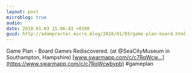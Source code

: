```yaml
---
layout: post
microblog: true
audio: 
date: 2018-01-03 15:06:43 +0100
guid: http://adamprocter.micro.blog/2018/01/03/game-plan-board.html
---
```

Game Plan - Board Games Rediscovered. (at @SeaCityMuseum in Southampton, Hampshire) [www.swarmapp.com/c/c7RqWcw...](https://www.swarmapp.com/c/c7RqWcwbvpb) #gameplan
